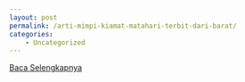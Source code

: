 ```yaml
---
layout: post
permalink: /arti-mimpi-kiamat-matahari-terbit-dari-barat/
categories:
    - Uncategorized
---
```


[Baca Selengkapnya](/03)